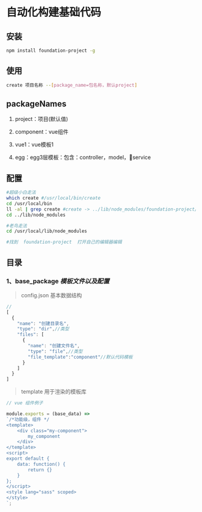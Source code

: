 # 自动化构建基础代码

## 安装
```sh
npm install foundation-project -g
```
## 使用
```sh
create 项目名称 --[package_name=包名称，默认project]
```

## packageNames

1. project：项目(默认值)

2. component：vue组件

3. vue1：vue模板1

4. egg：egg3层模板：包含：controller，model，service

## 配置
```sh
#超级小白走法
which create #/usr/local/bin/create
cd /usr/local/bin
ll -al | grep create #create -> ../lib/node_modules/foundation-project/bin/create.js
cd ../lib/node_modules

#老鸟走法
cd /usr/local/lib/node_modules

#找到  foundation-project  打开自己的编辑器编辑
```
## 目录
### 1、base_package _模板文件以及配置_
> config.json  基本数据结构
```js
// 
[
  {
    "name": "创建目录名",
    "type": "dir",//类型
    "files": [
      {
        "name": "创建文件名",
        "type": "file",//类型
        "file_template":"component"//默认代码模板
      }
    ]
  }
]
```
> template  用于渲染的模板库
```js
// vue 组件例子

module.exports = (base_data) =>
`/*功能级，组件 */
<template>
    <div class="my-component">
        my_component
    </div>
</template>
<script>
export default {
    data: function() {
        return {}
    }
};
</script>
<style lang="sass" scoped>
</style>
`;
```